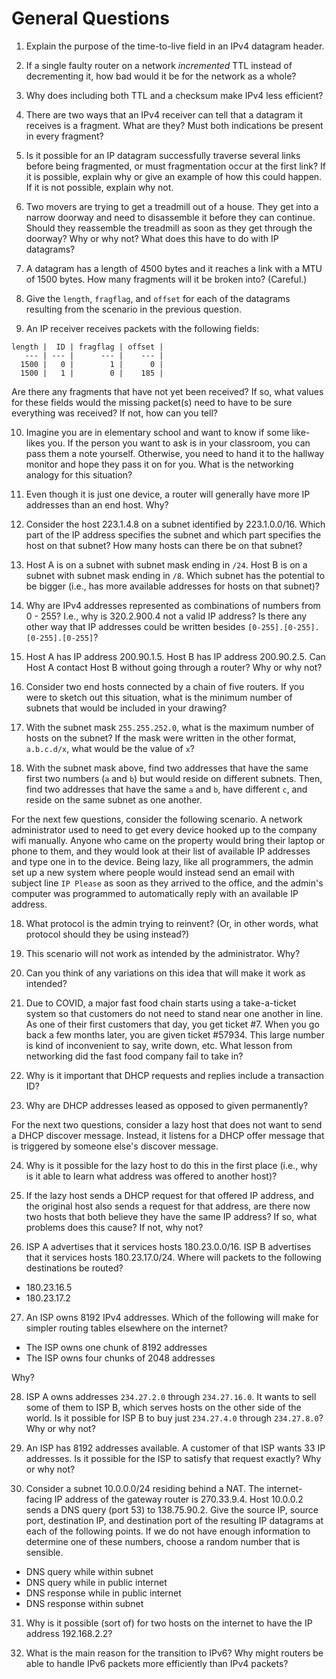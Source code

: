 # General Questions

1. Explain the purpose of the time-to-live field in an IPv4 datagram header.

2. If a single faulty router on a network *incremented* TTL instead of
decrementing it,
how bad would it be for the network as a whole?

3. Why does including both TTL and a checksum make IPv4 less efficient?

4. There are two ways that an IPv4 receiver can tell that a datagram it
receives is a fragment.
What are they?
Must both indications be present in every fragment?

5. Is it possible for an IP datagram successfully traverse several links
before being fragmented,
or must fragmentation occur at the first link?
If it is possible, explain why or give an example of how this could happen.
If it is not possible, explain why not.

6. Two movers are trying to get a treadmill out of a house.
They get into a narrow doorway and need to disassemble it before they can
continue.
Should they reassemble the treadmill as soon as they get through the doorway?
Why or why not?
What does this have to do with IP datagrams?

7. A datagram has a length of 4500 bytes and it reaches a link with a MTU of
1500 bytes.
How many fragments will it be broken into? (Careful.)

8. Give the `length`, `fragflag`, and `offset` for each of the datagrams
resulting from the scenario in the previous question.

9. An IP receiver receives packets with the following fields:
```
length |  ID | fragflag | offset |
   --- | --- |      --- |    --- |
  1500 |   0 |        1 |      0 |
  1500 |   1 |        0 |    185 |
```

Are there any fragments that have not yet been received?
If so, what values for these fields would the missing packet(s) need to have to
be sure everything was received?
If not, how can you tell?

10. Imagine you are in elementary school and want to know if some like-likes
you.
If the person you want to ask is in your classroom,
you can pass them a note yourself.
Otherwise, you need to hand it to the hallway monitor and hope they pass it
on for you.
What is the networking analogy for this situation?

11. Even though it is just one device,
a router will generally have more IP addresses than an end host.
Why?

12. Consider the host 223.1.4.8 on a subnet identified by 223.1.0.0/16.
Which part of the IP address specifies the subnet and which part specifies the
host on that subnet?
How many hosts can there be on that subnet?

13. Host A is on a subnet with subnet mask ending in `/24`.
Host B is on a subnet with subnet mask ending in `/8`.
Which subnet has the potential to be bigger
(i.e., has more available addresses for hosts on that subnet)?

13. Why are IPv4 addresses represented as combinations of numbers from 0 - 255?
I.e., why is 320.2.900.4 not a valid IP address?
Is there any other way that IP addresses could be written besides
`[0-255].[0-255].[0-255].[0-255]`?

14. Host A has IP address 200.90.1.5.
Host B has IP address 200.90.2.5.
Can Host A contact Host B without going through a router?
Why or why not?

15. Consider two end hosts connected by a chain of five routers.
If you were to sketch out this situation,
what is the minimum number of subnets that would be included in your drawing?

16. With the subnet mask `255.255.252.0`,
what is the maximum number of hosts on the subnet?
If the mask were written in the other format,
`a.b.c.d/x`,
what would be the value of `x`?

17. With the subnet mask above,
find two addresses that have the same first two numbers (`a` and `b`)
but would reside on different subnets.
Then, find two addresses that have the same `a` and `b`,
have different `c`,
and reside on the same subnet as one another.

For the next few questions,
consider the following scenario.
A network administrator used to need to get every device hooked up to the
company wifi manually.
Anyone who came on the property would bring their laptop or phone to them,
and they would look at their list of available IP addresses and type one in to
the device.
Being lazy,
like all programmers,
the admin set up a new system where people would instead send an email with
subject line `IP Please` as soon as they arrived to the office,
and the admin's computer was programmed to automatically reply with an
available IP address.

18. What protocol is the admin trying to reinvent?
(Or, in other words, what protocol should they be using instead?)

19. This scenario will not work as intended by the administrator.
Why?

20. Can you think of any variations on this idea that will make it work as
intended?

21. Due to COVID,
a major fast food chain starts using a take-a-ticket system so that customers
do not need to stand near one another in line.
As one of their first customers that day, you get ticket #7.
When you go back a few months later,
you are given ticket #57934.
This large number is kind of inconvenient to say, write down, etc.
What lesson from networking did the fast food company fail to take in?

22. Why is it important that DHCP requests and replies include a transaction ID?

23. Why are DHCP addresses leased as opposed to given permanently?

For the next two questions,
consider a lazy host that does not want to send a DHCP discover message.
Instead, it listens for a DHCP offer message that is triggered by someone
else's discover message.

24.  Why is it possible for the lazy host to do this in the first place
(i.e., why is it able to learn what address was offered to another host)?

25. If the lazy host sends a DHCP request for that offered IP address,
and the original host also sends a request for that address,
are there now two hosts that both believe they have the same IP address?
If so, what problems does this cause?
If not, why not?

26. ISP A advertises that it services hosts 180.23.0.0/16.
ISP B advertises that it services hosts 180.23.17.0/24.
Where will packets to the following destinations be routed?
* 180.23.16.5
* 180.23.17.2

27. An ISP owns 8192 IPv4 addresses.
Which of the following will make for simpler routing tables elsewhere on
the internet?
* The ISP owns one chunk of 8192 addresses
* The ISP owns four chunks of 2048 addresses

Why?

28. ISP A owns addresses `234.27.2.0` through `234.27.16.0`.
It wants to sell some of them to ISP B,
which serves hosts on the other side of the world.
Is it possible for ISP B to buy just `234.27.4.0` through `234.27.8.0`?
Why or why not?

29. An ISP has 8192 addresses available.
A customer of that ISP wants 33 IP addresses.
Is it possible for the ISP to satisfy that request exactly?
Why or why not?

30. Consider a subnet 10.0.0.0/24 residing behind a NAT.
The internet-facing IP address of the gateway router is 270.33.9.4.
Host 10.0.0.2 sends a DNS query (port 53) to 138.75.90.2.
Give the source IP, source port, destination IP, and destination port of the
resulting IP datagrams at each of the following points.
If we do not have enough information to determine one of these numbers,
choose a random number that is sensible.
* DNS query while within subnet
* DNS query while in public internet
* DNS response while in public internet
* DNS response within subnet

31. Why is it possible (sort of) for two hosts on the internet to have the IP
address 192.168.2.2?

32. What is the main reason for the transition to IPv6?
Why might routers be able to handle IPv6 packets more efficiently than IPv4
packets?
